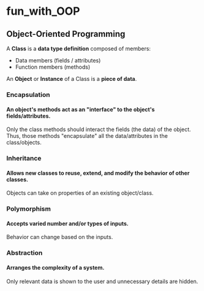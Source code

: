 # fun_with_OOP

## Object-Oriented Programming

A **Class** is a **data type definition** composed of members:
+ Data members (fields / attributes)
+ Function members (methods)

An **Object** or **Instance** of a Class is a **piece of data**.

### Encapsulation
#### An object's methods act as an "interface" to the object's fields/attributes.
Only the class methods should interact the fields (the data) of the object. Thus, those methods "encapsulate" all the data/attributes in the class/objects.

### Inheritance
#### Allows new classes to reuse, extend, and modify the behavior of other classes.
Objects can take on properties of an existing object/class.

### Polymorphism
#### Accepts varied number and/or types of inputs.
Behavior can change based on the inputs.

### Abstraction
#### Arranges the complexity of a system.
Only relevant data is shown to the user and unnecessary details are hidden.

